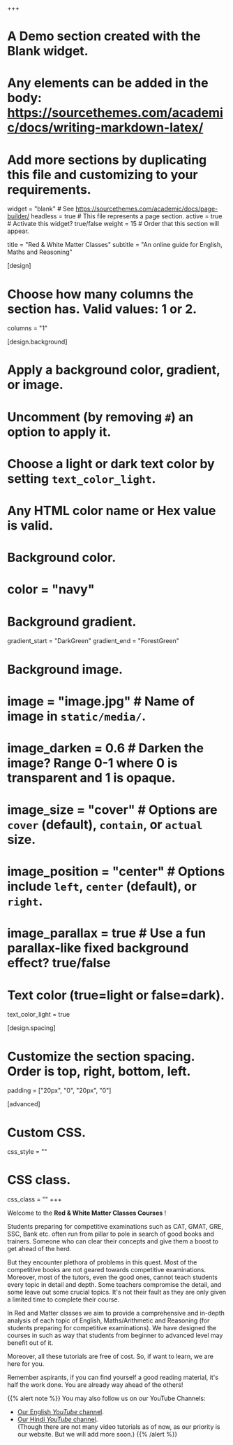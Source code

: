 +++
# A Demo section created with the Blank widget.
# Any elements can be added in the body: https://sourcethemes.com/academic/docs/writing-markdown-latex/
# Add more sections by duplicating this file and customizing to your requirements.

widget = "blank"  # See https://sourcethemes.com/academic/docs/page-builder/
headless = true  # This file represents a page section.
active = true  # Activate this widget? true/false
weight = 15  # Order that this section will appear.

title = "Red & White Matter Classes"
subtitle = "An online guide for English, Maths and Reasoning"

[design]
  # Choose how many columns the section has. Valid values: 1 or 2.
  columns = "1"

[design.background]
  # Apply a background color, gradient, or image.
  #   Uncomment (by removing `#`) an option to apply it.
  #   Choose a light or dark text color by setting `text_color_light`.
  #   Any HTML color name or Hex value is valid.

  # Background color.
  # color = "navy"
  
  # Background gradient.
  gradient_start = "DarkGreen"
  gradient_end = "ForestGreen"
  
  # Background image.
  # image = "image.jpg"  # Name of image in `static/media/`.
  # image_darken = 0.6  # Darken the image? Range 0-1 where 0 is transparent and 1 is opaque.
  # image_size = "cover"  #  Options are `cover` (default), `contain`, or `actual` size.
  # image_position = "center"  # Options include `left`, `center` (default), or `right`.
  # image_parallax = true  # Use a fun parallax-like fixed background effect? true/false
  
  # Text color (true=light or false=dark).
  text_color_light = true

[design.spacing]
  # Customize the section spacing. Order is top, right, bottom, left.
  padding = ["20px", "0", "20px", "0"]

[advanced]
 # Custom CSS. 
 css_style = ""
 
 # CSS class.
 css_class = ""
+++

Welcome to the **Red & White Matter Classes Courses** !

Students preparing for competitive examinations such as CAT, GMAT, GRE, SSC, Bank etc. often run from pillar to pole in search of good books and trainers. Someone who can clear their concepts and give them a boost to get ahead of the herd. 

But they encounter plethora of problems in this quest. Most of the competitive books are not geared towards competitive examinations. Moreover, most of the tutors, even the good ones, cannot teach students every topic in detail and depth. Some teachers compromise the detail, and some leave out some crucial topics. It's not their fault as they are only given a limited time to complete their course. 

In Red and Matter classes we aim to provide a comprehensive and in-depth analysis of each topic of English, Maths/Arithmetic and Reasoning (for students preparing for competitive examinations). We have designed the courses in such as way that students from beginner to advanced level may benefit out of it. 

Moreover, all these tutorials are free of cost. So, if want to learn, we are here for you. 

Remember aspirants, if you can find yourself a good reading material, it's half the work done. You are already way ahead of the others!

{{% alert note %}}
You may also follow us on our YouTube Channels:
- [Our English *YouTube* channel](https://youtube.com/channel/UCxMFUcM1jBl9byccUb4f2nQ/).
- [Our Hindi *YouTube* channel](https://youtube.com/channel/UCkwGJqyYGXZuouXJoCGzlaQ/). <br>
(Though there are not many video tutorials as of now, as our priority is our website. But we will add more soon.)
{{% /alert %}}
